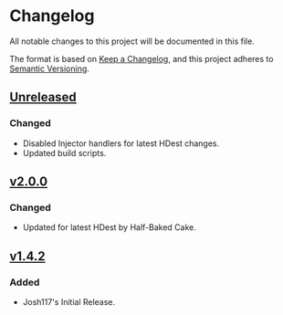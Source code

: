 # Changelog

All notable changes to this project will be documented in this file.

The format is based on [Keep a Changelog](https://keepachangelog.com/en/1.1.0/),
and this project adheres to [Semantic Versioning](https://semver.org/spec/v2.0.0.html).

## [Unreleased]

### Changed

-   Disabled Injector handlers for latest HDest changes.
-   Updated build scripts.

## [v2.0.0]

### Changed

-   Updated for latest HDest by Half-Baked Cake.

## [v1.4.2]

### Added

-   Josh117's Initial Release.

[Unreleased]: https://github.com/HDest-Community/HDestBubbles/compare/v2.0.0...HEAD

[v2.0.0]: https://github.com/HDest-Community/HDestBubbles/compare/1.4.2..2.0.0

[v1.4.2]: https://github.com/HDest-Community/HDestBubbles/releases/tag/1.4.2
